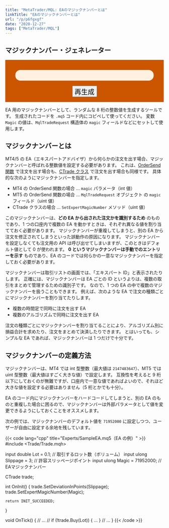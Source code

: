 ```yaml
---
title: "MetaTrader/MQL: EAのマジックナンバーとは"
linkTitle: "EAのマジックナンバーとは"
url: "/p/p6fgxgf"
date: "2020-12-27"
tags: ["MetaTrader/MQL"]
---
```


マジックナンバー・ジェネレーター
----

<form style="color:white; background:#c50; padding:1rem; text-align:center;">
  <div id="result" style="border-radius:1rem; letter-spacing:0.1em; text-align: left; background:#fff0e0; color:#c50; font-size: 1.5rem; font-weight: bolder; margin: 1rem 1rem 0 1rem; padding: 0.7em;"></div>
  <button onclick="generate(); return false;" style="margin-top:1rem; font-size:1.5em;">再生成</button>
</form>

<script>
function generate() {
  const RAND_START = 10000
  const RAND_END = 90000
  const SHIFT = 1000
  const rand = Math.floor(Math.random() * RAND_END) + RAND_START;
  const code = 'input ulong Magic = ' + (rand * SHIFT) + ';';
  document.getElementById('result').innerText = code;
}
window.onload = generate();
</script>

EA 用のマジックナンバーとして、ランダムな 8 桁の整数値を生成するツールです。
生成されたコードを `.mq5` コード内にコピペして使ってください。
変数 `Magic` の値は、`MqlTradeRequest` 構造体の `magic` フィールドなどにセットして使用します。


マジックナンバーとは
----

MT4/5 の EA（エキスパートアドバイザ）から何らかの注文を出す場合、マジックナンバーと呼ばれる整数値を設定する必要があります。
これは、[OrderSend 関数](https://www.mql5.com/ja/docs/trading/ordersend) で注文を出す場合も、[CTrade クラス](https://www.mql5.com/ja/docs/standardlibrary/tradeclasses/ctrade) で注文を出す場合も同様です。
具体的な次のようにマジックナンバーを指定します。

- MT4 の OrderSend 関数の場合 ... `magic` パラメータ（int 値）
- MT5 の OrderSend 関数の場合 ... `MqlTradeRequest` オブジェクト の `magic` フィールド（uint 値）
- CTrade クラスの場合 ... `SetExpertMagicNumber` メソッド（uint 値）

このマジックナンバーは、__どの EA から出された注文かを識別するため__ のものであり、1 つの口座内で複数の EA を動かすときは、それぞれ異なる値を割り当てておく必要があります。
マジックナンバーが重複してしまうと、別の EA から注文を修正されてしまうといった誤動作の原因になります。
マジックナンバーを設定しなくても注文用の API は呼び出せてしまいますが、このときはデフォルト値として 0 が使われます。
__0 というマジックナンバーは手動でのエントリーを示す__ ものであり、EA のコードでは何らかの一意なマジックナンバーを指定しておく必要があります。

マジックナンバーは取引リストの画面では、「エキスパート ID」と表示されたりします。
正確には、マジックナンバーは EA ごとの ID というよりは、複数の取引をまとめて管理するための識別子です。
なので、1 つの EA の中で複数のマジックナンバーを扱うこともできます。
例えば、次のような EA で注文の種類ごとにマジックナンバーを割り当てたりします。

- 複数の時間足で同時に注文を出す EA
- 複数のアルゴリズムで同時に注文を出す EA

注文の種類ごとにマジックナンバーを割り当てることにより、アルゴリズム別に損益合計を求めたり、注文をまとめて決済したりできます。
とはいっても、シンプルな EA であれば、マジックナンバーは 1 つだけで十分です。

マジックナンバーの定義方法
----

マジックナンバーは、MT4 では int 型整数（最大値は `2147483647`）、MT5 では uint 型整数（最大値はすごく大きな値）で設定します。
互換性を考えると 9 桁以下にしておくのが無難ですが、口座内で一意な値であればよいので、それほど大きな値を設定する必要はありません（5 桁とかでも十分）。

EA のコード内にマジックナンバーをハードコードしてしまうと、別の EA のものと重複した場合に困るので、マジックナンバーは外部パラメータとして値を変更できるようにしておくことをオススメします。

次の例では、マジックナンバーのデフォルト値を `71952000` に設定しつつ、ユーザーが自由に設定する余地を残しています。

{{< code lang="cpp" title="Experts/SampleEA.mq5（EA の例）" >}}
#include <Trade/Trade.mqh>

input double Lot = 0.1;        // 取引するロット数（ボリューム）
input ulong Slippage = 3;      // 許容スリッページポイント
input ulong Magic = 71952000;  // EAマジックナンバー

CTrade trade;

int OnInit() {
    trade.SetDeviationInPoints(Slippage);
    trade.SetExpertMagicNumber(Magic);

    return INIT_SUCCEEDED;
}

void OnTick() {
    // ...
    // if (!trade.Buy(Lot)) { ... }
    // ...
}
{{< /code >}}

